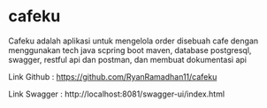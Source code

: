 # cafeku

Cafeku adalah aplikasi untuk mengelola order disebuah cafe dengan menggunakan tech java scpring boot maven, database postgresql, swagger, restful api dan postman, dan membuat dokumentasi api 

Link Github : https://github.com/RyanRamadhan11/cafeku

Link Swagger : http://localhost:8081/swagger-ui/index.html
